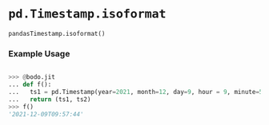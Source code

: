 # `pd.Timestamp.isoformat`

`pandasTimestamp.isoformat()`

### Example Usage

```py

>>> @bodo.jit
... def f():
...   ts1 = pd.Timestamp(year=2021, month=12, day=9, hour = 9, minute=57, second=44, microsecond=114123).isocalendar()
...   return (ts1, ts2)
>>> f()
'2021-12-09T09:57:44'
```
